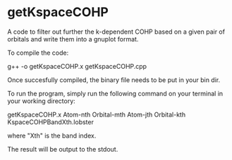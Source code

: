 # getKspaceCOHP
A code to filter out further the k-dependent COHP based on a given pair of orbitals and write them into a gnuplot format.

To compile the code:

g++ -o getKspaceCOHP.x getKspaceCOHP.cpp

Once succesfully compiled, the binary file needs to be put in your bin dir.

To run the program, simply run the following command on your terminal in your working directory:

getKspaceCOHP.x Atom-nth Orbital-mth Atom-jth Orbital-kth KspaceCOHPBandXth.lobster

where "Xth" is the band index.

The result will be output to the stdout. 

